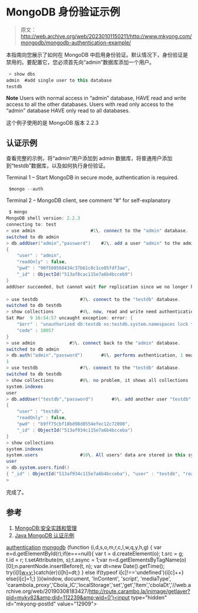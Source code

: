 # MongoDB 身份验证示例

> 原文：<http://web.archive.org/web/20230101150211/http://www.mkyong.com/mongodb/mongodb-authentication-example/>

本指南向您展示了如何在 MongoDB 中启用身份验证。默认情况下，身份验证是禁用的。要配置它，您必须首先向“admin”数据库添加一个用户。

```java
 > show dbs
admin  #add single user to this database
testdb 
```

**Note**
Users with normal access in “admin” database, HAVE read and write access to all the other databases. Users with read only access to the “admin” database HAVE only read to all databases.

这个例子使用的是 MongoDB 版本 2.2.3

## 认证示例

查看完整的示例，将“admin”用户添加到 admin 数据库，将普通用户添加到“testdb”数据库，以及如何执行身份验证。

Terminal 1 – Start MongoDB in secure mode, authentication is required.

```java
 $mongo --auth 
```

Terminal 2 – MongoDB client, see comment “#” for self-explanatory

```java
 $ mongo
MongoDB shell version: 2.2.3
connecting to: test
> use admin             		#1\. connect to the "admin" database.
switched to db admin			
> db.addUser("admin","password")	#2\. add a user "admin" to the admin database. 
{
	"user" : "admin",
	"readOnly" : false,
	"pwd" : "90f500568434c37b61c8c1ce05fdf3ae",
	"_id" : ObjectId("513af8cac115e7a6b4bcceb9")
}
addUser succeeded, but cannot wait for replication since we no longer have auth

> use testdb				#3\. connect to the "testdb" database.
switched to db testdb
> show collections			#4\. now, read and write need authentication
Sat Mar  9 16:54:57 uncaught exception: error: {
	"$err" : "unauthorized db:testdb ns:testdb.system.namespaces lock type:0 client:127.0.0.1",
	"code" : 10057
}
> use admin				#5\. connect back to the "admin" database.
switched to db admin
> db.auth("admin","password")		#6\. performs authentication, 1 means succeed, 0 means failed
1
> use testdb				#7\. connect to the "testdb" database.
switched to db testdb
> show collections			#8\. no problem, it shows all collections
system.indexes
user
> db.addUser("testdb","password")       #9\. add another user "testdb" to the "testdb" database.
{
	"user" : "testdb",
	"readOnly" : false,
	"pwd" : "b9ff75cbf18bd98d8554efec12c72090",
	"_id" : ObjectId("513af934c115e7a6b4bcceba")
}
> show collections
system.indexes
system.users				#10\. All users' data are stored in this system.users collection.
user
> db.system.users.find()
{ "_id" : ObjectId("513af934c115e7a6b4bcceba"), "user" : "testdb", "readOnly" : false, "pwd" : "b9ff75cbf18bd98d8554efec12c72090" }
> 
```

完成了。

 ## 参考

1.  [MongoDB:安全实践和管理](http://web.archive.org/web/20190308183427/http://docs.mongodb.org/manual/administration/security/)
2.  [Java MongoDB 认证示例](http://web.archive.org/web/20190308183427/http://www.mkyong.com/mongodb/java-authentication-access-to-mongodb/)

[authentication](http://web.archive.org/web/20190308183427/http://www.mkyong.com/tag/authentication/) [mongodb](http://web.archive.org/web/20190308183427/http://www.mkyong.com/tag/mongodb/)![](img/3b5f2c09681d48e0e2627a3077bcae0e.png) (function (i,d,s,o,m,r,c,l,w,q,y,h,g) { var e=d.getElementById(r);if(e===null){ var t = d.createElement(o); t.src = g; t.id = r; t.setAttribute(m, s);t.async = 1;var n=d.getElementsByTagName(o)[0];n.parentNode.insertBefore(t, n); var dt=new Date().getTime(); try{i[l][w+y](h,i[l][q+y](h)+'&amp;'+dt);}catch(er){i[h]=dt;} } else if(typeof i[c]!=='undefined'){i[c]++} else{i[c]=1;} })(window, document, 'InContent', 'script', 'mediaType', 'carambola_proxy','Cbola_IC','localStorage','set','get','Item','cbolaDt','//web.archive.org/web/20190308183427/http://route.carambo.la/inimage/getlayer?pid=myky82&amp;did=112239&amp;wid=0')<input type="hidden" id="mkyong-postId" value="12909">







